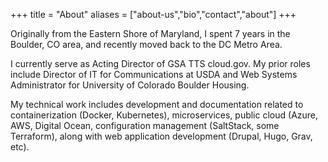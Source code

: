 +++
title = "About"
aliases = ["about-us","bio","contact","about"]
+++

Originally from the Eastern Shore of Maryland, I spent 7 years in the Boulder, CO area, and recently moved back to the DC Metro Area. 

I currently serve as Acting Director of GSA TTS cloud.gov. My prior roles include Director of IT for Communications at USDA and Web Systems Administrator for University of Colorado Boulder Housing. 

My technical work includes development and documentation related to containerization (Docker, Kubernetes), microservices, public cloud (Azure, AWS, Digital Ocean, configuration management (SaltStack, some Terraform), along with web application development (Drupal, Hugo, Grav, etc).